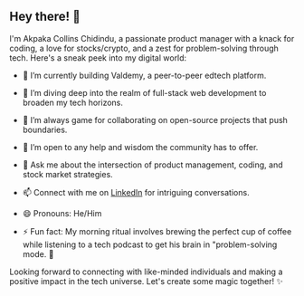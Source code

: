 ## Hey there! 👋

I'm Akpaka Collins Chidindu, a passionate product manager with a knack for coding, a love for stocks/crypto, and a zest for problem-solving through tech. Here's a sneak peek into my digital world:

- 🔭 I’m currently building Valdemy, a peer-to-peer edtech platform.
  
- 🌱 I’m diving deep into the realm of full-stack web development to broaden my tech horizons.

- 👯 I’m always game for collaborating on open-source projects that push boundaries.

- 🤔 I’m open to any help and wisdom the community has to offer.

- 💬 Ask me about the intersection of product management, coding, and stock market strategies.

- 📫 Connect with me on [LinkedIn](https://www.linkedin.com/in/akpakacollins/) for intriguing conversations.

- 😄 Pronouns: He/Him

- ⚡ Fun fact: My morning ritual involves brewing the perfect cup of coffee while listening to a tech podcast to get his brain in "problem-solving mode. 🚀

Looking forward to connecting with like-minded individuals and making a positive impact in the tech universe. Let's create some magic together! ✨
